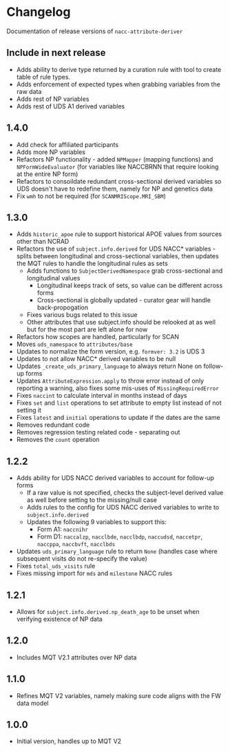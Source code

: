 # Changelog

Documentation of release versions of `nacc-attribute-deriver`

## Include in next release

* Adds ability to derive type returned by a curation rule with tool to create table of rule types.
* Adds enforcement of expected types when grabbing variables from the raw data
* Adds rest of NP variables
* Adds rest of UDS A1 derived variables

## 1.4.0

* Add check for affiliated participants
* Adds more NP variables
* Refactors NP functionality - added `NPMapper` (mapping functions) and `NPFormWideEvaluator` (for variables like NACCBRNN that require looking at the entire NP form)
* Refactors to consoildate redundant cross-sectional derived variables so UDS doesn't have to redefine them, namely for NP and genetics data
* Fix `wmh` to not be required (for `SCANMRIScope.MRI_SBM`)

## 1.3.0

* Adds `historic_apoe` rule to support historical APOE values from sources other than NCRAD
* Refactors the use of `subject.info.derived` for UDS NACC* variables - splits between longitudinal and cross-sectional variables, then updates the MQT rules to handle the longitudinal rules as sets
    * Adds functions to `SubjectDerivedNamespace` grab cross-sectional and longitudinal values
        * Longitudinal keeps track of sets, so value can be different across forms
        * Cross-sectional is globally updated - curator gear will handle back-propogation
    * Fixes various bugs related to this issue
    * Other attributes that use subject.info should be relooked at as well but for the most part are left alone for now
* Refactors how scopes are handled, particularly for SCAN
* Moves `uds_namespace` to `attributes/base`
* Updates to normalize the form version, e.g. `formver: 3.2` is UDS 3
* Updates to not allow NACC* derived variables to be null
* Updates `_create_uds_primary_language` to always return None on follow-up forms
* Updates `AttributeExpression.apply` to throw error instead of only reporting a warning, also fixes some mis-uses of `MissingRequiredError`
* Fixes `naccint` to calculate interval in months instead of days
* Fixes `set` and `list` operations to set attribute to empty list instead of not setting it
* Fixes `latest` and `initial` operations to update if the dates are the same
* Removes redundant code
* Removes regression testing related code - separating out
* Removes the `count` operation

## 1.2.2

* Adds ability for UDS NACC derived variables to account for follow-up forms
    * If a raw value is not specified, checks the subject-level derived value as well before setting to the missing/null case
    * Adds rules to the config for UDS NACC derived variables to write to `subject.info.derived`
    * Updates the following 9 variables to support this:
        * Form A1: `naccnihr`
        * Form D1: `naccalzp`, `nacclbde`, `nacclbdp`, `naccudsd`, `naccetpr`, `naccppa`, `naccbvft`, `nacclbds`
* Updates `uds_primary_language` rule to return `None` (handles case where subsequent visits do not re-specify the value)
* Fixes `total_uds_visits` rule
* Fixes missing import for `mds` and `milestone` NACC rules

## 1.2.1

* Allows for `subject.info.derived.np_death_age` to be unset when verifying existence of NP data

## 1.2.0

* Includes MQT V2.1 attributes over NP data

## 1.1.0

* Refines MQT V2 variables, namely making sure code aligns with the FW data model

## 1.0.0

* Initial version, handles up to MQT V2
